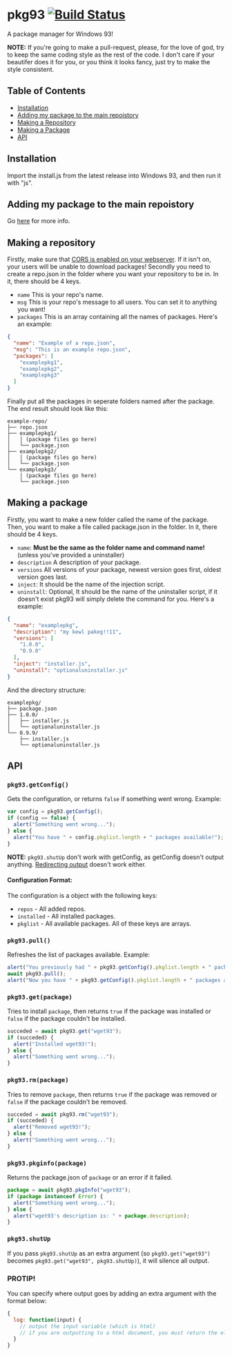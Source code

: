# pkg93 [![Build Status](https://travis-ci.org/pkg93/pkg93.svg?branch=master)](https://travis-ci.org/pkg93/pkg93)

A package manager for Windows 93!

**NOTE:** If you're going to make a pull-request, please, for the love of god, try to keep the same coding style as the rest of the code. I don't care if your beautifer does it for you, or you think it looks fancy, just try to make the style consistent.

## Table of Contents
- [Installation](#installation)
- [Adding my package to the main repoistory](#adding-my-package-to-the-main-repoistory)
- [Making a Repository](#making-a-repository)
- [Making a Package](#making-a-package)
- [API](#api)

## Installation
Import the install.js from the latest release into Windows 93, and then run it with "js".

## Adding my package to the main repoistory
Go [here](https://github.com/1024x2/pkg93-mainrepo) for more info.

## Making a repository
Firstly, make sure that [CORS is enabled on your webserver](https://enable-cors.org/server.html).
If it isn't on, your users will be unable to download packages!
Secondly you need to create a repo.json in the folder where you want your repository to be in.
In it, there should be 4 keys.
- `name` This is your repo's name.
- `msg` This is your repo's message to all users. You can set it to anything you want!
- `packages` This is an array containing all the names of packages.
Here's an example:
```json
{
  "name": "Example of a repo.json",
  "msg": "This is an example repo.json",
  "packages": [
    "examplepkg1",
    "examplepkg2",
    "examplepkg3"
  ]
}
```
Finally put all the packages in seperate folders named after the package.
The end result should look like this:
```
example-repo/
├── repo.json
├── examplepkg1/
│   │ (package files go here)
│   └── package.json
├── examplepkg2/
│   │ (package files go here)
│   └── package.json
└── examplepkg3/
    │ (package files go here)
    └── package.json
```

## Making a package
Firstly, you want to make a new folder called the name of the package.
Then, you want to make a file called package.json in the folder.
In it, there should be 4 keys.
- `name`: **Must be the same as the folder name and command name!** (unless you've provided a uninstaller)
- `description` A description of your package.
- `versions` All versions of your package, newest version goes first, oldest version goes last.
- `inject`: It should be the name of the injection script.
- `uninstall`: Optional, It should be the name of the uninstaller script, if it doesn't exist pkg93 will simply delete the command for you.
Here's a example:
```json
{
  "name": "examplepkg",
  "description": "my kewl pakeg!!11",
  "versions": [
    "1.0.0",
    "0.9.0"
  ],
  "inject": "installer.js",
  "uninstall": "optionaluninstaller.js"
}
```
And the directory structure:
```
examplepkg/
├── package.json
├── 1.0.0/
│   ├── installer.js
│   └── optionaluninstaller.js
└── 0.9.9/
    ├── installer.js
    └── optionaluninstaller.js
```

## API
### `pkg93.getConfig()`
Gets the configuration, or returns `false` if something went wrong.
Example:
```js
var config = pkg93.getConfig();
if (config == false) {
  alert("Something went wrong...");
} else {
  alert("You have " + config.pkglist.length + " packages available!");
}
```

**NOTE:** `pkg93.shutUp` don't work with getConfig, as getConfig doesn't output anything. [Redirecting output](https://github.com/pkg93/pkg93#protip) doesn't work either.

#### Configuration Format:
The configuration is a object with the following keys:
- `repos` - All added repos.
- `installed` - All installed packages.
- `pkglist` - All available packages.
All of these keys are arrays.

### `pkg93.pull()`
Refreshes the list of packages available.
Example:
```js
alert("You previously had " + pkg93.getConfig().pkglist.length + " packages available.");
await pkg93.pull();
alert("Now you have " + pkg93.getConfig().pkglist.length + " packages available!");
```

### `pkg93.get(package)`
Tries to install `package`, then returns `true` if the package was installed or `false` if the package couldn't be installed.
```js
succeded = await pkg93.get("wget93");
if (succeded) {
  alert("Installed wget93!");  
} else {
  alert("Something went wrong...");
}
```

### `pkg93.rm(package)`
Tries to remove `package`, then returns `true` if the package was removed or `false` if the package couldn't be removed.
```js
succeded = await pkg93.rm("wget93");
if (succeded) {
  alert("Removed wget93!");
} else {
  alert("Something went wrong...");
}
```

### `pkg93.pkginfo(package)`
Returns the package.json of `package` or an error if it failed.
```js
package = await pkg93.pkgInfo("wget93");
if (package instanceof Error) {
  alert("Something went wrong...");
} else {
  alert("wget93's description is: " + package.description);
}
```

### `pkg93.shutUp`
If you pass `pkg93.shutUp` as an extra argument (so `pkg93.get("wget93")` becomes `pkg93.get("wget93", pkg93.shutUp)`), it will silence all output.

### PROTIP!
You can specify where output goes by adding an extra argument with the format below:
```js
{
  log: function(input) {
    // output the input variable (which is html)
    // if you are outputting to a html document, you must return the element you just added
  }
}
```

